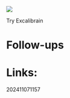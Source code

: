


![](https://www.youtube.com/watch?v=L2z7j7Jho4E)


Try Excalibrain


# Follow-ups


# Links: 



202411071157

